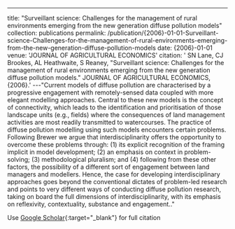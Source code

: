---
title: "Surveillant science: Challenges for the management of rural environments emerging from the new generation diffuse pollution models"
collection: publications
permalink: /publication/{2006}-01-01-Surveillant-science-Challenges-for-the-management-of-rural-environments-emerging-from-the-new-generation-diffuse-pollution-models
date: {2006}-01-01
venue: 'JOURNAL OF AGRICULTURAL ECONOMICS'
citation: ' SN Lane,  CJ Brookes,  AL Heathwaite,  S Reaney, &quot;Surveillant science: Challenges for the management of rural environments emerging from the new generation diffuse pollution models.&quot; JOURNAL OF AGRICULTURAL ECONOMICS, {2006}.'
---"Current models of diffuse pollution are characterised by a progressive engagement with remotely-sensed data coupled with more elegant modelling approaches. Central to these new models is the concept of connectivity, which leads to the identification and prioritisation of those landscape units (e.g., fields) where the consequences of land management activities are most readily transmitted to watercourses. The practice of diffuse pollution modelling using such models encounters certain problems. Following Brewer we argue that interdisciplinarity offers the opportunity to overcome these problems through: (1) its explicit recognition of the framing implicit in model development; (2) an emphasis on context in problem-solving; (3) methodological pluralism; and (4) following from these other factors, the possibility of a different sort of engagement between land managers and modellers. Hence, the case for developing interdisciplinary approaches goes beyond the conventional dictates of problem-led research and points to very different ways of conducting diffuse pollution research, taking on board the full dimensions of interdisciplinarity, with its emphasis on reflexivity, contextuality, substance and engagement.."

Use [Google Scholar](https://scholar.google.com/scholar?q=Surveillant+science:+Challenges+for+the+management+of+rural+environments+emerging+from+the+new+generation+diffuse+pollution+models){:target="_blank"} for full citation